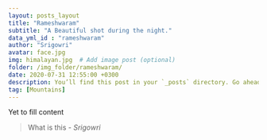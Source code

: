 ```yaml
---
layout: posts_layout
title: "Rameshwaram"
subtitle: "A Beautiful shot during the night."
data_yml_id : "rameshwaram"
author: "Srigowri"
avatar: face.jpg
img: himalayan.jpg  # Add image post (optional)
folder: /img_folder/rameshwaram/
date: 2020-07-31 12:55:00 +0300
description: You’ll find this post in your `_posts` directory. Go ahead and edit it and re-build the site to see your changes. # Add post description (optional)
tag: [Mountains]
---
```

Yet to fill content


> What is this <cite>- Srigowri</cite>

